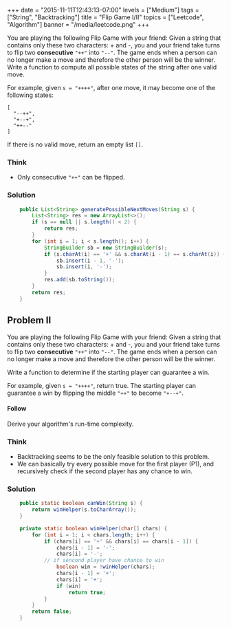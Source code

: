 +++
date = "2015-11-11T12:43:13-07:00"
levels = ["Medium"]
tags = ["String", "Backtracking"]
title = "Flip Game I/II"
topics = ["Leetcode", "Algorithm"]
banner = "/media/leetcode.png"
+++

You are playing the following Flip Game with your friend: Given a string that contains only these two characters: + and -, you and your friend take turns to flip two **consecutive** `"++"` into `"--"`. The game ends when a person can no longer make a move and therefore the other person will be the winner.
Write a function to compute all possible states of the string after one valid move.
<!--more-->

For example, given `s = "++++"`, after one move, it may become one of the following states:
```
[
  "--++",
  "+--+",
  "++--"
]
```
If there is no valid move, return an empty list `[]`.

### Think
- Only consecutive `"++"` can be flipped.

### Solution
```java
    public List<String> generatePossibleNextMoves(String s) {
		List<String> res = new ArrayList<>();
		if (s == null || s.length() < 2) {
            return res;
        }
		for (int i = 1; i < s.length(); i++) {
			StringBuilder sb = new StringBuilder(s);
			if (s.charAt(i) == '+' && s.charAt(i - 1) == s.charAt(i)) {
				sb.insert(i - 1, '-');
				sb.insert(i, '-');
			}
			res.add(sb.toString());
		}
		return res;
	}
```
## Problem II
You are playing the following Flip Game with your friend: Given a string that contains only these two characters: + and -, you and your friend take turns to flip two **consecutive** `"++"` into `"--"`. The game ends when a person can no longer make a move and therefore the other person will be the winner.

Write a function to determine if the starting player can guarantee a win.

For example, given `s = "++++"`, return true. The starting player can guarantee a win by flipping the middle `"++"` to become `"+--+"`.

#### Follow
Derive your algorithm's run-time complexity.

### Think
- Backtracking seems to be the only feasible solution to this problem.
- We can basically try every possible move for the first player (P1), and recursively check if the second player has any chance to win.

### Solution
```java
	public static boolean canWin(String s) {
		return winHelper(s.toCharArray());
	}

	private static boolean winHelper(char[] chars) {
		for (int i = 1; i < chars.length; i++) {
			if (chars[i] == '+' && chars[i] == chars[i - 1]) {
				chars[i - 1] = '-';
				chars[i] = '-';
			// if sencond player have chance to win
				boolean win = !winHelper(chars);
				chars[i - 1] = '+';
				chars[i] = '+';
				if (win) 
                    return true;
			}
		}
		return false;
	}
```





